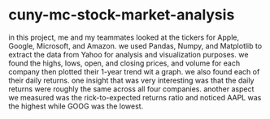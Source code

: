# cuny-mc-stock-market-analysis
in this project, me and my teammates looked at the tickers for Apple, Google, Microsoft, and Amazon. we used Pandas, Numpy, and Matplotlib to extract the data from Yahoo for analysis and visualization purposes. we found the highs, lows, open, and closing prices, and volume for each company then plotted their 1-year trend wit a graph.  we also found each of their daily returns. one insight that was very interesting was that the daily returns were roughly the same across all four companies. another aspect we measured was the rick-to-expected returns ratio and noticed AAPL was the highest while GOOG was the lowest.
